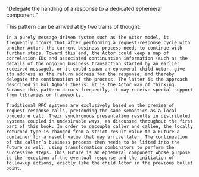 “Delegate the handling of a response to a dedicated ephemeral component.”

This pattern can be arrived at by two trains of thought:

    In a purely message-driven system such as the Actor model, it frequently occurs that after performing a request-response cycle with another Actor, the current business process needs to continue with further steps. Toward this end, the Actor could keep a map of correlation IDs and associated continuation information (such as the details of the ongoing business transaction started by an earlier received message), or it could spawn an ephemeral child Actor, give its address as the return address for the response, and thereby delegate the continuation of the process. The latter is the approach described in Gul Agha’s thesis: it is the Actor way of thinking. Because this pattern occurs frequently, it may receive special support from libraries or frameworks.

    Traditional RPC systems are exclusively based on the premise of request-response calls, pretending the same semantics as a local procedure call. Their synchronous presentation results in distributed systems coupled in undesirable ways, as discussed throughout the first part of this book. In order to decouple caller and callee, the locally returned type is changed from a strict result value to a Future—a container for a result value that may arrive later. The continuation of the caller’s business process then needs to be lifted into the Future as well, using transformation combinators to perform the successive steps. This Future is an ephemeral component whose purpose is the reception of the eventual response and the initiation of follow-up actions, exactly like the child Actor in the previous bullet point.
